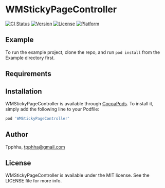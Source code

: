 # WMStickyPageController

[![CI Status](https://img.shields.io/travis/wanhmr@163.com/WMStickyPageController.svg?style=flat)](https://travis-ci.org/wanhmr@163.com/WMStickyPageController)
[![Version](https://img.shields.io/cocoapods/v/WMStickyPageController.svg?style=flat)](https://cocoapods.org/pods/WMStickyPageController)
[![License](https://img.shields.io/cocoapods/l/WMStickyPageController.svg?style=flat)](https://cocoapods.org/pods/WMStickyPageController)
[![Platform](https://img.shields.io/cocoapods/p/WMStickyPageController.svg?style=flat)](https://cocoapods.org/pods/WMStickyPageController)

## Example

To run the example project, clone the repo, and run `pod install` from the Example directory first.

## Requirements

## Installation

WMStickyPageController is available through [CocoaPods](https://cocoapods.org). To install
it, simply add the following line to your Podfile:

```ruby
pod 'WMStickyPageController'
```

## Author

Tpphha, tpphha@gmail.com

## License

WMStickyPageController is available under the MIT license. See the LICENSE file for more info.

